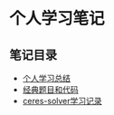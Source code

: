 # 个人学习笔记

## 笔记目录

* [个人学习总结](./notes/个人学习总结.md)
* [经典题目和代码](./notes/code.md)
* [ceres-solver学习记录](./notes/ceres.md)
